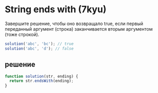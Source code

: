 # String ends with (7kyu)

Завершите решение, чтобы оно возвращало true, если первый переданный аргумент (строка) заканчивается вторым аргументом (тоже строкой).

```js
solution('abc', 'bc'); // true
solution('abc', 'd'); // false
```

## решение

```js
function solution(str, ending) {
  return str.endsWith(ending);
}
```
